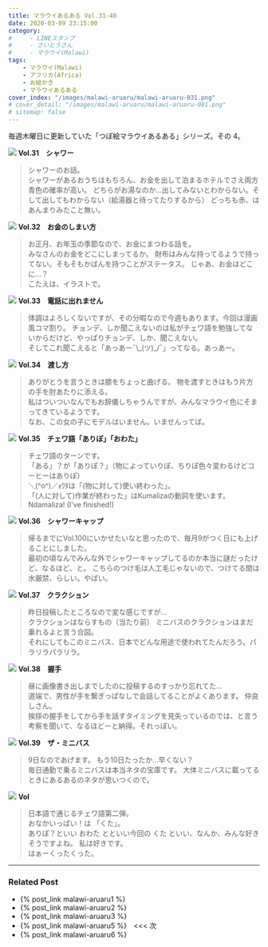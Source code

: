 ```yaml
---
title: マラウイあるある Vol.31-40
date: 2020-03-09 23:15:00
category:
#     - LINEスタンプ
#     - さいとうさん
#     - マラウイ(Malawi)
tags:
    - マラウイ(Malawi)
    - アフリカ(Africa)
    - お絵かき
    - マラウイあるある
cover_index: "/images/malawi-aruaru/malawi-aruaru-031.png"
# cover_detail: "/images/malawi-aruaru/malawi-aruaru-001.png"
# sitemap: false
---
```


毎週木曜日に更新していた「つぽ絵マラウイあるある」シリーズ。その 4。

<div class="tiles">
    <article><span class="post-image"><img src="/images/malawi-aruaru/malawi-aruaru-031.png"></span>
    <strong>Vol.31　シャワー</strong>
    <blockquote>
    シャワーのお話。<br/>
    シャワーがあるおうちはもちろん、お金を出して泊まるホテルでさえ両方青色の確率が高い。
    どちらがお湯なのか…出してみないとわからない。そして出してもわからない（給湯器と待ってたりするから）
    どっちも赤、はあんまりみたこと無い。
    </blockquote></article>
    <article><span class="post-image"><img src="/images/malawi-aruaru/malawi-aruaru-032.png"></span>
    <strong>Vol.32　お金のしまい方</strong>
    <blockquote>
    お正月、お年玉の季節なので、お金にまつわる話を。<br/>
    みなさんのお金をどこにしまってるか。
    財布はみんな持ってるようで持ってない。そもそもかばんを持つことがステータス。
    じゃあ、お金はどこに…？<br/>
    こたえは、イラストで。
    </blockquote></article>
    <article><span class="post-image"><img src="/images/malawi-aruaru/malawi-aruaru-033.png"></span>
    <strong>Vol.33　電話に出れません</strong>
    <blockquote>
    体調はよろしくないですが、その分暇なので今週もあります。今回は漫画風コマ割り。
    チョンデ、しか聞こえないのは私がチェワ語を勉強してないからだけど、やっぱりチョンデ、しか、聞こえない。<br/>
そしてこれ聞こえると「あっあー¯\_(ツ)_/¯」ってなる。あっあー。
    </blockquote></article>
    <article><span class="post-image"><img src="/images/malawi-aruaru/malawi-aruaru-034.png"></span>
    <strong>Vol.34　渡し方</strong>
    <blockquote>
    ありがとうを言うときは膝をちょっと曲げる。
    物を渡すときはもう片方の手を肘あたりに添える。<br/>
    私はついついなんでもお辞儀しちゃうんですが、みんなマラウイ色にそまってきているようです。<br/>
    なお、この女の子にモデルはいません。いませんってば。
    </blockquote></article>
    <article><span class="post-image"><img src="/images/malawi-aruaru/malawi-aruaru-035.png"></span>
    <strong>Vol.35　チェワ語「ありぽ」「おわた」</strong>
    <blockquote>
    チェワ語のターンです。<br/>
    「ある」？が「ありぽ？」（物によっていりぽ、ちりぽ色々変わるけどコーヒーはありぽ）<br/>
    ＼(^o^)／ｫﾜﾀは「(物に対して)使い終わった」。<br/>
    「(人に対して)作業が終わった」はKumalizaの動詞を使います。Ndamaliza! (I've finished!)
    </blockquote></article>
    <article><span class="post-image"><img src="/images/malawi-aruaru/malawi-aruaru-036.png"></span>
    <strong>Vol.36　シャワーキャップ</strong>
    <blockquote>
    帰るまでにVol.100にいかせたいなと思ったので、毎月9がつく日にも上げることにしました。<br/>
    最初の頃なんでみんな外でシャワーキャップしてるのか本当に謎だったけど、なるほど、と。
    こちらのつけ毛は人工毛じゃないので、つけてる間は水厳禁、らしい。やばい。
    </blockquote></article>
    <article><span class="post-image"><img src="/images/malawi-aruaru/malawi-aruaru-037.png"></span>
    <strong>Vol.37　クラクション</strong>
    <blockquote>
    昨日投稿したところなので変な感じですが…<br/>
    クラクションはならすもの（当たり前）
    ミニバスのクラクションはまだ乗れるよと言う合図。<br/>
    それにしてもこのミニバス、日本でどんな用途で使われてたんだろう。パラリラパラリラ。
    </blockquote></article>
    <article><span class="post-image"><img src="/images/malawi-aruaru/malawi-aruaru-038.png"></span>
    <strong>Vol.38　握手</strong>
    <blockquote>
    昼に画像書き出しまでしたのに投稿するのすっかり忘れてた…<br/>
    道端で、男性が手を繋ぎっぱなしで会話してることがよくあります。
    仲良しさん。<br/>
    挨拶の握手をしてから手を話すタイミングを見失っているのでは、と言う考察を聞いて、なるほどーと納得。それっぽい。
    </blockquote></article>
    <article><span class="post-image"><img src="/images/malawi-aruaru/malawi-aruaru-039.png"></span>
    <strong>Vol.39　ザ・ミニバス</strong>
    <blockquote>
    9日なのであげます。
    もう10日たったか…早くない？<br/>
    毎日通勤で乗るミニバスは本当ネタの宝庫です。
    大体ミニバスに載ってるときにあるあるのネタが思いつくので。
    </blockquote></article>
    <article><span class="post-image"><img src="/images/malawi-aruaru/malawi-aruaru-040.png"></span>
    <strong>Vol</strong>
    <blockquote>
    日本語で通じるチェワ語第二弾。<br/>
    おなかいっぱい！は 「くた」。<br/>
    ありぽ？といい おわた とといい今回の くた といい、なんか、みんな好きそうですよね。
    私は好きです。<br/>
    はぁーくったくった。
    </blockquote></article>
</div>


---

### Related Post
- {% post_link malawi-aruaru1 %}
- {% post_link malawi-aruaru2 %}
- {% post_link malawi-aruaru3 %}
- {% post_link malawi-aruaru5 %}　&lt;&lt;&lt; 次
- {% post_link malawi-aruaru6 %}